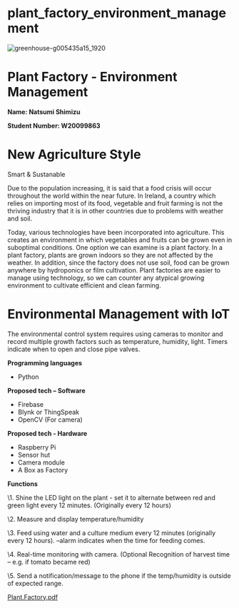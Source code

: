 # plant_factory_environment_management
![greenhouse-g005435a15_1920](https://user-images.githubusercontent.com/62657957/201473476-76da5457-6719-4da1-8280-bd0b45de6ff4.jpg)


# **Plant Factory - Environment Management** 

**Name: Natsumi Shimizu**

**Student Number: W20099863** 

# New Agriculture Style
Smart & Sustanable 

Due to the population increasing, it is said that a food crisis will occur throughout the world within the near future. In Ireland, a country which relies on importing  most of its food, vegetable and fruit farming is not the thriving industry that it is in other countries due to problems with weather and soil. 

Today, various technologies have been incorporated into agriculture. This creates an environment in which vegetables and fruits can be grown even in suboptimal conditions. One option we can examine is a plant  factory. In a plant factory, plants are grown indoors so they are not affected by the weather. In addition,  since the factory does not use soil, food can be grown anywhere by hydroponics or film cultivation. Plant  factories are easier to manage using technology, so we can counter any atypical growing environment to  cultivate efficient and clean farming.

# Environmental Management with IoT

The environmental control system requires using cameras to monitor and record multiple growth factors such as temperature, humidity, light. Timers indicate when to open and close pipe valves. 

**Programming languages**

- Python

**Proposed tech – Software**

- Firebase
- Blynk or ThingSpeak
- OpenCV (For camera)

**Proposed tech - Hardware**

- Raspberry Pi
- Sensor hut
- Camera module
- A Box as Factory 

**Functions**

\1. Shine the LED light on the plant - set it to alternate between red and green light every 12 minutes. (Originally every 12 hours)

\2. Measure and display temperature/humidity 

\3. Feed using water and a culture medium every 12 minutes (originally every 12 hours). –alarm indicates when the time for feeding comes.

\4. Real-time monitoring with camera.  (Optional Recognition of harvest time – e.g. if tomato became red)

\5. Send a notification/message to the phone if the temp/humidity is outside of expected range.

[Plant.Factory.pdf](https://github.com/conark/plant_factory_environment_management/files/9994837/Plant.Factory.pdf)
